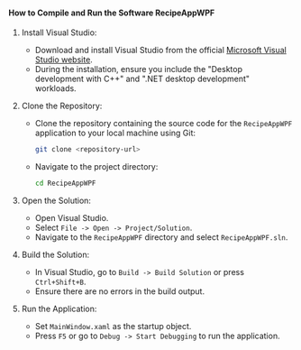 ﻿
####  How to Compile and Run the Software RecipeAppWPF

1. Install Visual Studio:

   - Download and install Visual Studio from the official [Microsoft Visual Studio website](https://visualstudio.microsoft.com/).
   - During the installation, ensure you include the "Desktop development with C++" and ".NET desktop development" workloads.

2. Clone the Repository:

   - Clone the repository containing the source code for the `RecipeAppWPF` application to your local machine using Git:
     ```sh
     git clone <repository-url>
     ```
   - Navigate to the project directory:
     ```sh
     cd RecipeAppWPF
     ```

3. Open the Solution:

   - Open Visual Studio.
   - Select `File -> Open -> Project/Solution`.
   - Navigate to the `RecipeAppWPF` directory and select `RecipeAppWPF.sln`.

4. Build the Solution:

   - In Visual Studio, go to `Build -> Build Solution` or press `Ctrl+Shift+B`.
   - Ensure there are no errors in the build output.

5. Run the Application:
   - Set `MainWindow.xaml` as the startup object.
   - Press `F5` or go to `Debug -> Start Debugging` to run the application.

